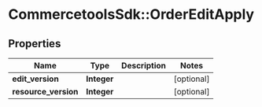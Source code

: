 # CommercetoolsSdk::OrderEditApply

## Properties
Name | Type | Description | Notes
------------ | ------------- | ------------- | -------------
**edit_version** | **Integer** |  | [optional] 
**resource_version** | **Integer** |  | [optional] 

